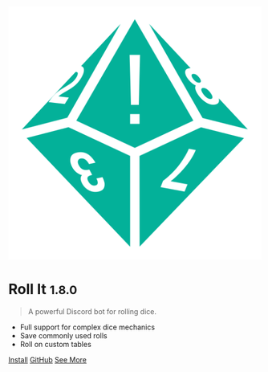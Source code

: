![logo](_media/icon.svg ':size=300')

# Roll It <small>1.8.0</small>

> A powerful Discord bot for rolling dice.

- Full support for complex dice mechanics
- Save commonly used rolls
- Roll on custom tables

[Install](https://discord.com/oauth2/authorize?client_id=1037522511509848136)
[GitHub](https://github.com/aurule/roll-it)
[See More](/?id=welcome-to-roll-it)
